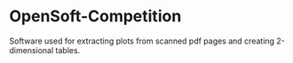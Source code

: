 # OpenSoft-Competition
Software used for extracting plots from scanned pdf pages and creating 2-dimensional tables.
